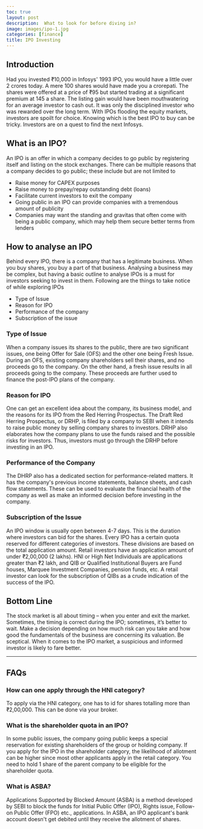 ```yaml
---
toc: true
layout: post
description:  What to look for before diving in?
image: images/ipo-1.jpg
categories: [finance]
title: IPO Investing
---
```


## Introduction

Had you invested ₹10,000 in Infosys' 1993 IPO, you would have a little over 2 crores today. A mere 100 shares would have made you a crorepati. The shares were offered at a price of ₹95 but started trading at a significant premium at 145 a share. The listing gain would have been mouthwatering for an average investor to cash out. It was only the disciplined investor who was rewarded over the long term. With IPOs flooding the equity markets, investors are spoilt for choice. Knowing which is the best IPO to buy can be tricky. Investors are on a quest to find the next Infosys.

## What is an IPO?

An IPO is an offer in which a company decides to go public by registering itself and listing on the stock exchanges. There can be multiple reasons that a company decides to go public; these include but are not limited to

- Raise money for CAPEX purposes
- Raise money to prepay/repay outstanding debt (loans)
- Facilitate current investors to exit the company
- Going public in an IPO can provide companies with a tremendous amount of publicity
- Companies may want the standing and gravitas that often come with being a public company, which may help them secure better terms from lenders

## How to analyse an IPO

Behind every IPO, there is a company that has a legitimate business. When you buy shares, you buy a part of that business. Analysing a business may be complex, but having a basic outline to analyse IPOs is a must for investors seeking to invest in them. Following are the things to take notice of while exploring IPOs

- Type of Issue
- Reason for IPO
- Performance of the company
- Subscription of the issue

### Type of Issue

When a company issues its shares to the public, there are two significant issues, one being Offer for Sale (OFS) and the other one being Fresh Issue. During an OFS, existing company shareholders sell their shares, and no proceeds go to the company. On the other hand, a fresh issue results in all proceeds going to the company. These proceeds are further used to finance the post-IPO plans of the company.

### Reason for IPO

One can get an excellent idea about the company, its business model, and the reasons for its IPO from the Red Herring Prospectus. The Draft Red Herring Prospectus, or DRHP, is filed by a company to SEBI when it intends to raise public money by selling company shares to investors. DRHP also elaborates how the company plans to use the funds raised and the possible risks for investors. Thus, investors must go through the DRHP before investing in an IPO.

### Performance of the Company

The DHRP also has a dedicated section for performance-related matters. It has the company's previous income statements, balance sheets, and cash flow statements. These can be used to evaluate the financial health of the company as well as make an informed decision before investing in the company.

### Subscription of the Issue

An IPO window is usually open between 4-7 days. This is the duration where investors can bid for the shares. Every IPO has a certain quota reserved for different categories of investors. These divisions are based on the total application amount. Retail investors have an application amount of under ₹2,00,000 (2 lakhs). HNI or High Net Individuals are applications greater than ₹2 lakh, and QIB or Qualified Institutional Buyers are Fund houses, Marquee Investment Companies, pension funds, etc. A retail investor can look for the subscription of QIBs as a crude indication of the success of the IPO.

## Bottom Line

The stock market is all about timing – when you enter and exit the market. Sometimes, the timing is correct during the IPO; sometimes, it’s better to wait. Make a decision depending on how much risk can you take and how good the fundamentals of the business are concerning its valuation. Be sceptical. When it comes to the IPO market, a suspicious and informed investor is likely to fare better.

---


## FAQs

### How can one apply through the HNI category?

To apply via the HNI category, one has to id for shares totalling more than ₹2,00,000. This can be done via your broker.

### What is the shareholder quota in an IPO?

In some public issues, the company going public keeps a special reservation for existing shareholders of the group or holding company. If you apply for the IPO in the shareholder category, the likelihood of allotment can be higher since most other applicants apply in the retail category. You need to hold 1 share of the parent company to be eligible for the shareholder quota.

### What is ASBA?

Applications Supported by Blocked Amount (ASBA) is a method developed by SEBI to block the funds for Initial Public Offer (IPO), Rights issue, Follow-on Public Offer (FPO) etc., applications. In ASBA, an IPO applicant's bank account doesn't get debited until they receive the allotment of shares.

